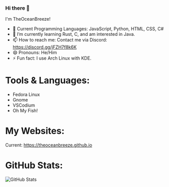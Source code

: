 ### Hi there 👋

I'm TheOceanBreeze!

- 🧠 Current Programming Languages: JavaScript, Python, HTML, CSS, C#
- 🌱 I’m currently learning Rust, C, and am interested in Java.
- 📫 How to reach me: Contact me via Discord: https://discord.gg/jFZH7f8k6K
- 😄 Pronouns: He/Him
- ⚡ Fun fact: I use Arch Linux with KDE.

# Tools & Languages:
- Fedora Linux
- Gnome
- VSCodium
- Oh My Fish!

# My Websites:
Current: https://theoceanbreeze.github.io

# GitHub Stats:
![GitHub Stats](https://github-readme-stats.vercel.app/api?username=TheOceanBreeze&theme=tokyonight&showicons=true)
